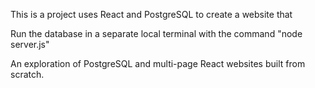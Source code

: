 This is a project uses React and PostgreSQL to create a website that

Run the database in a separate local terminal with the command "node server.js"

An exploration of PostgreSQL and multi-page React websites built from scratch.

